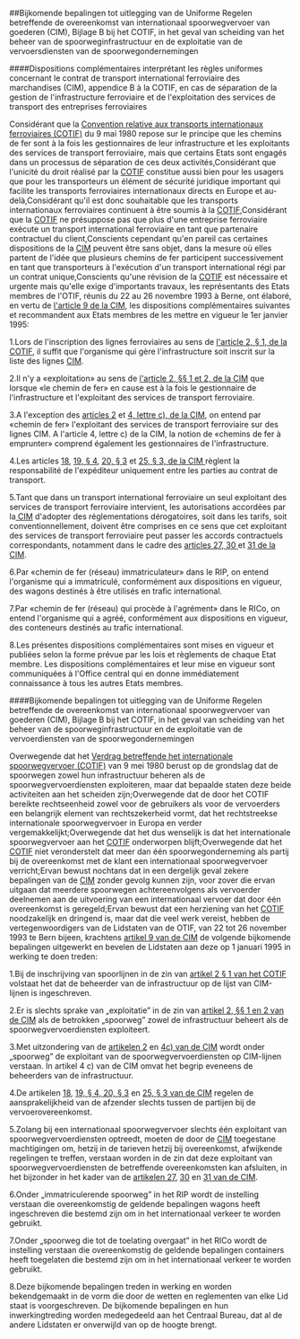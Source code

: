<meta http-equiv='Content-Type' content='text/html; charset=utf-8' />

##Bijkomende bepalingen tot uitlegging van de Uniforme Regelen betreffende de overeenkomst van internationaal spoorwegvervoer van goederen (CIM), Bijlage B bij het COTIF, in het geval van scheiding van het beheer van de spoorweginfrastructuur en de exploitatie van de vervoersdiensten van de spoorwegondernemingen

####Dispositions complémentaires interprétant les règles uniformes concernant le contrat de transport international ferroviaire des marchandises (CIM), appendice B à la COTIF, en cas de séparation de la gestion de l'infrastructure ferroviaire et de l'exploitation des services de transport des entreprises ferroviaires

Considérant que la [Convention relative aux transports internationaux ferroviaires (COTIF)](../../../../../../../../../../../../verdrag/verdrag/betreffende/het/internationale/spoorwegvervoer/(cotif)/BWBV0004155/README.md) du 9 mai 1980 repose sur le principe que les chemins de fer sont à la fois les gestionnaires de leur infrastructure et les exploitants des services de transport ferroviaire, mais que certains Etats sont engagés dans un processus de séparation de ces deux activités,Considérant que l'unicité du droit réalisé par la [COTIF](../../../../../../../../../../../../verdrag/verdrag/betreffende/het/internationale/spoorwegvervoer/(cotif)/BWBV0004155/README.md) constitue aussi bien pour les usagers que pour les transporteurs un élément de sécurité juridique important qui facilite les transports ferroviaires internationaux directs en Europe et au-delà,Considérant qu'il est donc souhaitable que les transports internationaux ferroviaires continuent à être soumis à la [COTIF](../../../../../../../../../../../../verdrag/verdrag/betreffende/het/internationale/spoorwegvervoer/(cotif)/BWBV0004155/README.md),Considérant que la [COTIF](../../../../../../../../../../../../verdrag/verdrag/betreffende/het/internationale/spoorwegvervoer/(cotif)/BWBV0004155/README.md) ne présuppose pas que plus d'une entreprise ferroviaire exécute un transport international ferroviaire en tant que partenaire contractuel du client,Conscients cependant qu'en pareil cas certaines dispositions de la [CIM](../../../../../../../../../../../../verdrag/verdrag/betreffende/het/internationale/spoorwegvervoer/(cotif)/BWBV0004155/README.md) peuvent être sans objet, dans la mesure où elles partent de l'idée que plusieurs chemins de fer participent successivement en tant que transporteurs à l'exécution d'un transport international régi par un contrat unique,Conscients qu'une révision de la [COTIF](../../../../../../../../../../../../verdrag/verdrag/betreffende/het/internationale/spoorwegvervoer/(cotif)/BWBV0004155/README.md) est nécessaire et urgente mais qu'elle exige d'importants travaux, les représentants des Etats membres de l'OTIF, réunis du 22 au 26 novembre 1993 à Berne, ont élaboré, en vertu de [l'article 9 de la CIM](../../../../../../../../../../../../verdrag/verdrag/betreffende/het/internationale/spoorwegvervoer/(cotif)/BWBV0004155/README.md), les dispositions complémentaires suivantes et recommandent aux Etats membres de les mettre en vigueur le 1er janvier 1995:

1.Lors de l'inscription des lignes ferroviaires au sens de [l'article 2, § 1, de la COTIF](../../../../../../../../../../../../verdrag/verdrag/betreffende/het/internationale/spoorwegvervoer/(cotif)/BWBV0004155/README.md), il suffit que l'organisme qui gère l'infrastructure soit inscrit sur la liste des lignes [CIM](../../../../../../../../../../../../verdrag/verdrag/betreffende/het/internationale/spoorwegvervoer/(cotif)/BWBV0004155/README.md).

2.Il n'y a «exploitation» au sens de [l'article 2, §§ 1 et 2, de la CIM](../../../../../../../../../../../../verdrag/verdrag/betreffende/het/internationale/spoorwegvervoer/(cotif)/BWBV0004155/README.md) que lorsque «le chemin de fer» en cause est à la fois le gestionnaire de l'infrastructure et l'exploitant des services de transport ferroviaire.

3.A l'exception des [articles 2](../../../../../../../../../../../../verdrag/verdrag/betreffende/het/internationale/spoorwegvervoer/(cotif)/BWBV0004155/README.md) et [4, lettre c), de la CIM](../../../../../../../../../../../../verdrag/verdrag/betreffende/het/internationale/spoorwegvervoer/(cotif)/BWBV0004155/README.md), on entend par «chemin de fer» l'exploitant des services de transport ferroviaire sur des lignes CIM. A l'article 4, lettre c) de la CIM, la notion de «chemins de fer à emprunter» comprend également les gestionnaires de l'infrastructure.

4.Les articles [18](../../../../../../../../../../../../verdrag/verdrag/betreffende/het/internationale/spoorwegvervoer/(cotif)/BWBV0004155/README.md), [19, § 4](../../../../../../../../../../../../verdrag/verdrag/betreffende/het/internationale/spoorwegvervoer/(cotif)/BWBV0004155/README.md), [20, § 3](../../../../../../../../../../../../verdrag/verdrag/betreffende/het/internationale/spoorwegvervoer/(cotif)/BWBV0004155/README.md) et [25, § 3, de la CIM ](../../../../../../../../../../../../verdrag/verdrag/betreffende/het/internationale/spoorwegvervoer/(cotif)/BWBV0004155/README.md)règlent la responsabilité de l'expéditeur uniquement entre les parties au contrat de transport.

5.Tant que dans un transport international ferroviaire un seul exploitant des services de transport ferroviaire intervient, les autorisations accordées par la[ CIM](../../../../../../../../../../../../verdrag/verdrag/betreffende/het/internationale/spoorwegvervoer/(cotif)/BWBV0004155/README.md) d'adopter des réglementations dérogatoires, soit dans les tarifs, soit conventionnellement, doivent être comprises en ce sens que cet exploitant des services de transport ferroviaire peut passer les accords contractuels correspondants, notamment dans le cadre des [articles 27](../../../../../../../../../../../../verdrag/verdrag/betreffende/het/internationale/spoorwegvervoer/(cotif)/BWBV0004155/README.md),[ 30 ](../../../../../../../../../../../../verdrag/verdrag/betreffende/het/internationale/spoorwegvervoer/(cotif)/BWBV0004155/README.md)et [31 de la CIM](../../../../../../../../../../../../verdrag/verdrag/betreffende/het/internationale/spoorwegvervoer/(cotif)/BWBV0004155/README.md).

6.Par «chemin de fer (réseau) immatriculateur» dans le RIP, on entend l'organisme qui a immatriculé, conformément aux dispositions en vigueur, des wagons destinés à être utilisés en trafic international.

7.Par «chemin de fer (réseau) qui procède à l'agrément» dans le RICo, on entend l'organisme qui a agréé, conformément aux dispositions en vigueur, des conteneurs destinés au trafic international.

8.Les présentes dispositions complémentaires sont mises en vigueur et publiées selon la forme prévue par les lois et règlements de chaque Etat membre. Les dispositions complémentaires et leur mise en vigueur sont communiquées à l'Office central qui en donne immédiatement connaissance à tous les autres Etats membres.

####Bijkomende bepalingen tot uitlegging van de Uniforme Regelen betreffende de overeenkomst van internationaal spoorwegvervoer van goederen (CIM), Bijlage B bij het COTIF, in het geval van scheiding van het beheer van de spoorweginfrastructuur en de exploitatie van de vervoerdiensten van de spoorwegondernemingen

Overwegende dat het [Verdrag betreffende het internationale spoorwegvervoer (COTIF)](../../../../../../../../../../../../verdrag/verdrag/betreffende/het/internationale/spoorwegvervoer/(cotif)/BWBV0004155/README.md) van 9 mei 1980 berust op de grondslag dat de spoorwegen zowel hun infrastructuur beheren als de spoorwegvervoerdiensten exploiteren, maar dat bepaalde staten deze beide activiteiten aan het scheiden zijn;Overwegende dat de door het COTIF bereikte rechtseenheid zowel voor de gebruikers als voor de vervoerders een belangrijk element van rechtszekerheid vormt, dat het rechtstreekse internationale spoorwegvervoer in Europa en verder vergemakkelijkt;Overwegende dat het dus wenselijk is dat het internationale spoorwegvervoer aan het [COTIF](../../../../../../../../../../../../verdrag/verdrag/betreffende/het/internationale/spoorwegvervoer/(cotif)/BWBV0004155/README.md) onderworpen blijft;Overwegende dat het [COTIF](../../../../../../../../../../../../verdrag/verdrag/betreffende/het/internationale/spoorwegvervoer/(cotif)/BWBV0004155/README.md) niet veronderstelt dat meer dan één spoorwegonderneming als partij bij de overeenkomst met de klant een internationaal spoorwegvervoer verricht;Ervan bewust nochtans dat in een dergelijk geval zekere bepalingen van de [CIM](../../../../../../../../../../../../verdrag/verdrag/betreffende/het/internationale/spoorwegvervoer/(cotif)/BWBV0004155/README.md) zonder gevolg kunnen zijn, voor zover die ervan uitgaan dat meerdere spoorwegen achtereenvolgens als vervoerder deelnemen aan de uitvoering van een internationaal vervoer dat door één overeenkomst is geregeld;Ervan bewust dat een herziening van het [COTIF](../../../../../../../../../../../../verdrag/verdrag/betreffende/het/internationale/spoorwegvervoer/(cotif)/BWBV0004155/README.md) noodzakelijk en dringend is, maar dat die veel werk vereist, hebben de vertegenwoordigers van de Lidstaten van de OTIF, van 22 tot 26 november 1993 te Bern bijeen, krachtens [artikel 9 van de CIM](../../../../../../../../../../../../verdrag/verdrag/betreffende/het/internationale/spoorwegvervoer/(cotif)/BWBV0004155/README.md) de volgende bijkomende bepalingen uitgewerkt en bevelen de Lidstaten aan deze op 1 januari 1995 in werking te doen treden:

1.Bij de inschrijving van spoorlijnen in de zin van [artikel 2 § 1 van het COTIF](../../../../../../../../../../../../verdrag/verdrag/betreffende/het/internationale/spoorwegvervoer/(cotif)/BWBV0004155/README.md) volstaat het dat de beheerder van de infrastructuur op de lijst van CIM-lijnen is ingeschreven.

2.Er is slechts sprake van „exploitatie” in de zin van [artikel 2, §§ 1 en 2 van de CIM](../../../../../../../../../../../../verdrag/verdrag/betreffende/het/internationale/spoorwegvervoer/(cotif)/BWBV0004155/README.md) als de betrokken „spoorweg” zowel de infrastructuur beheert als de spoorwegvervoerdiensten exploiteert.

3.Met uitzondering van de [artikelen 2](../../../../../../../../../../../../verdrag/verdrag/betreffende/het/internationale/spoorwegvervoer/(cotif)/BWBV0004155/README.md) en [4c) van de CIM](../../../../../../../../../../../../verdrag/verdrag/betreffende/het/internationale/spoorwegvervoer/(cotif)/BWBV0004155/README.md) wordt onder „spoorweg” de exploitant van de spoorwegvervoerdiensten op CIM-lijnen verstaan. In artikel 4 c) van de CIM omvat het begrip eveneens de beheerders van de infrastructuur.

4.De artikelen [18](../../../../../../../../../../../../verdrag/verdrag/betreffende/het/internationale/spoorwegvervoer/(cotif)/BWBV0004155/README.md), [19, § 4](../../../../../../../../../../../../verdrag/verdrag/betreffende/het/internationale/spoorwegvervoer/(cotif)/BWBV0004155/README.md),[ 20, § 3](../../../../../../../../../../../../verdrag/verdrag/betreffende/het/internationale/spoorwegvervoer/(cotif)/BWBV0004155/README.md) en [25, § 3 van de CIM](../../../../../../../../../../../../verdrag/verdrag/betreffende/het/internationale/spoorwegvervoer/(cotif)/BWBV0004155/README.md) regelen de aansprakelijkheid van de afzender slechts tussen de partijen bij de vervoerovereenkomst.

5.Zolang bij een internationaal spoorwegvervoer slechts één exploitant van spoorwegvervoerdiensten optreedt, moeten de door de [CIM](../../../../../../../../../../../../verdrag/verdrag/betreffende/het/internationale/spoorwegvervoer/(cotif)/BWBV0004155/README.md) toegestane machtigingen om, hetzij in de tarieven hetzij bij overeenkomst, afwijkende regelingen te treffen, verstaan worden in de zin dat deze exploitant van spoorwegvervoerdiensten de betreffende overeenkomsten kan afsluiten, in het bijzonder in het kader van de [artikelen 27](../../../../../../../../../../../../verdrag/verdrag/betreffende/het/internationale/spoorwegvervoer/(cotif)/BWBV0004155/README.md), [30](../../../../../../../../../../../../verdrag/verdrag/betreffende/het/internationale/spoorwegvervoer/(cotif)/BWBV0004155/README.md) en [31 van de CIM](../../../../../../../../../../../../verdrag/verdrag/betreffende/het/internationale/spoorwegvervoer/(cotif)/BWBV0004155/README.md).

6.Onder „immatriculerende spoorweg” in het RIP wordt de instelling verstaan die overeenkomstig de geldende bepalingen wagons heeft ingeschreven die bestemd zijn om in het internationaal verkeer te worden gebruikt.

7.Onder „spoorweg die tot de toelating overgaat” in het RICo wordt de instelling verstaan die overeenkomstig de geldende bepalingen containers heeft toegelaten die bestemd zijn om in het internationaal verkeer te worden gebruikt.

8.Deze bijkomende bepalingen treden in werking en worden bekendgemaakt in de vorm die door de wetten en reglementen van elke Lid staat is voorgeschreven. De bijkomende bepalingen en hun inwerkingtreding worden medegedeeld aan het Centraal Bureau, dat al de andere Lidstaten er onverwijld van op de hoogte brengt.
